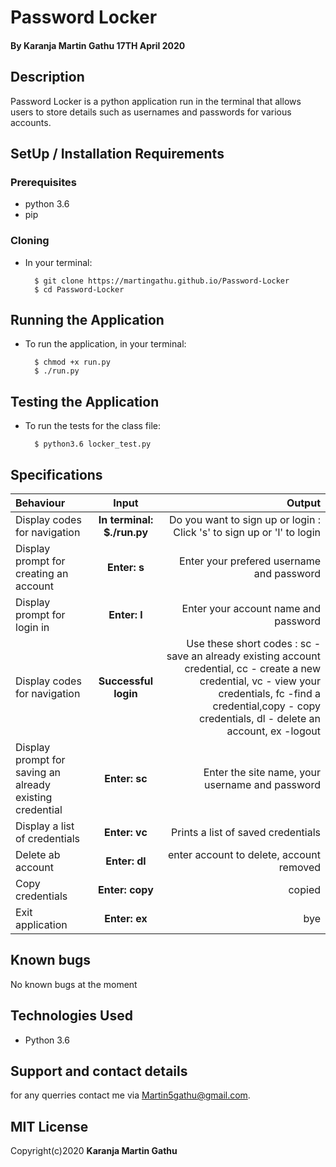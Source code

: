 # Password Locker
#### By **Karanja Martin Gathu** 17TH April 2020
## Description
Password Locker is a python application run in the terminal that allows users to store details such as usernames and passwords for various accounts.

## SetUp / Installation Requirements
### Prerequisites
* python 3.6
* pip

### Cloning
* In your terminal:
        
        $ git clone https://martingathu.github.io/Password-Locker
        $ cd Password-Locker

## Running the Application
* To run the application, in your terminal:

        $ chmod +x run.py
        $ ./run.py
        
## Testing the Application
* To run the tests for the class file:

        $ python3.6 locker_test.py

## Specifications
| Behaviour | Input | Output |
| :---------------- | :---------------: | ------------------: |
| Display codes for navigation | **In terminal: $./run.py** | Do you want to sign up or login : Click 's' to sign up or 'l' to login |
| Display prompt for creating an account | **Enter: s** | Enter your prefered username and password |
| Display prompt for login in | **Enter: l** | Enter your account name and password |
| Display codes for navigation | **Successful login** | Use these short codes : sc - save an already existing account credential, cc - create a new credential, vc - view your credentials, fc -find a credential,copy - copy credentials, dl - delete an account, ex -logout |
| Display prompt for saving an already existing credential | **Enter: sc** | Enter the site name, your username and password |
| Display a list of credentials | **Enter: vc** | Prints a list of saved credentials |
| Delete ab account |**Enter: dl** | enter account to delete, account removed | 
| Copy credentials|**Enter: copy** | copied | 
| Exit application |**Enter: ex** | bye |



## Known bugs
No known bugs at the moment

## Technologies Used
+ Python 3.6


## Support and contact details
for any querries contact me via Martin5gathu@gmail.com.

## MIT License
Copyright(c)2020 **Karanja Martin Gathu**